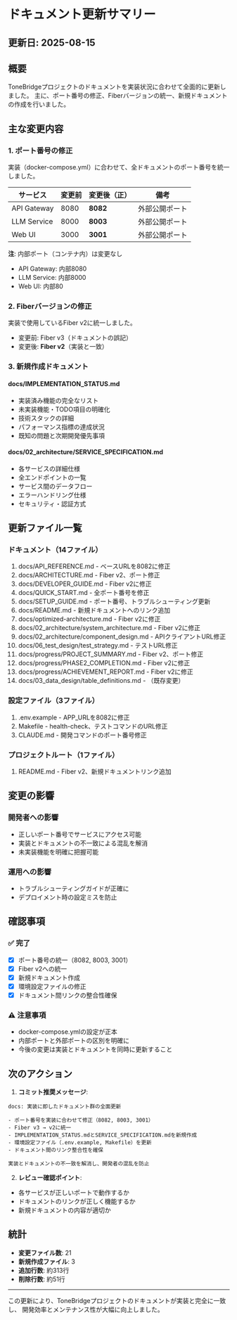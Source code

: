 # ドキュメント更新サマリー

## 更新日: 2025-08-15

## 概要
ToneBridgeプロジェクトのドキュメントを実装状況に合わせて全面的に更新しました。
主に、ポート番号の修正、Fiberバージョンの統一、新規ドキュメントの作成を行いました。

## 主な変更内容

### 1. ポート番号の修正
実装（docker-compose.yml）に合わせて、全ドキュメントのポート番号を統一しました。

| サービス | 変更前 | 変更後（正） | 備考 |
|---------|--------|-------------|------|
| API Gateway | 8080 | **8082** | 外部公開ポート |
| LLM Service | 8000 | **8003** | 外部公開ポート |
| Web UI | 3000 | **3001** | 外部公開ポート |

**注**: 内部ポート（コンテナ内）は変更なし
- API Gateway: 内部8080
- LLM Service: 内部8000
- Web UI: 内部80

### 2. Fiberバージョンの修正
実装で使用しているFiber v2に統一しました。

- 変更前: Fiber v3（ドキュメントの誤記）
- 変更後: **Fiber v2**（実装と一致）

### 3. 新規作成ドキュメント

#### docs/IMPLEMENTATION_STATUS.md
- 実装済み機能の完全なリスト
- 未実装機能・TODO項目の明確化
- 技術スタックの詳細
- パフォーマンス指標の達成状況
- 既知の問題と次期開発優先事項

#### docs/02_architecture/SERVICE_SPECIFICATION.md
- 各サービスの詳細仕様
- 全エンドポイントの一覧
- サービス間のデータフロー
- エラーハンドリング仕様
- セキュリティ・認証方式

## 更新ファイル一覧

### ドキュメント（14ファイル）
1. docs/API_REFERENCE.md - ベースURLを8082に修正
2. docs/ARCHITECTURE.md - Fiber v2、ポート修正
3. docs/DEVELOPER_GUIDE.md - Fiber v2に修正
4. docs/QUICK_START.md - 全ポート番号を修正
5. docs/SETUP_GUIDE.md - ポート番号、トラブルシューティング更新
6. docs/README.md - 新規ドキュメントへのリンク追加
7. docs/optimized-architecture.md - Fiber v2に修正
8. docs/02_architecture/system_architecture.md - Fiber v2に修正
9. docs/02_architecture/component_design.md - APIクライアントURL修正
10. docs/06_test_design/test_strategy.md - テストURL修正
11. docs/progress/PROJECT_SUMMARY.md - Fiber v2、ポート修正
12. docs/progress/PHASE2_COMPLETION.md - Fiber v2に修正
13. docs/progress/ACHIEVEMENT_REPORT.md - Fiber v2に修正
14. docs/03_data_design/table_definitions.md - （既存変更）

### 設定ファイル（3ファイル）
1. .env.example - APP_URLを8082に修正
2. Makefile - health-check、テストコマンドのURL修正
3. CLAUDE.md - 開発コマンドのポート番号修正

### プロジェクトルート（1ファイル）
1. README.md - Fiber v2、新規ドキュメントリンク追加

## 変更の影響

### 開発者への影響
- 正しいポート番号でサービスにアクセス可能
- 実装とドキュメントの不一致による混乱を解消
- 未実装機能を明確に把握可能

### 運用への影響
- トラブルシューティングガイドが正確に
- デプロイメント時の設定ミスを防止

## 確認事項

### ✅ 完了
- [x] ポート番号の統一（8082, 8003, 3001）
- [x] Fiber v2への統一
- [x] 新規ドキュメント作成
- [x] 環境設定ファイルの修正
- [x] ドキュメント間リンクの整合性確保

### ⚠️ 注意事項
- docker-compose.ymlの設定が正本
- 内部ポートと外部ポートの区別を明確に
- 今後の変更は実装とドキュメントを同時に更新すること

## 次のアクション

1. **コミット推奨メッセージ**:
```
docs: 実装に即したドキュメント群の全面更新

- ポート番号を実装に合わせて修正（8082, 8003, 3001）
- Fiber v3 → v2に統一
- IMPLEMENTATION_STATUS.mdとSERVICE_SPECIFICATION.mdを新規作成
- 環境設定ファイル（.env.example, Makefile）を更新
- ドキュメント間のリンク整合性を確保

実装とドキュメントの不一致を解消し、開発者の混乱を防止
```

2. **レビュー確認ポイント**:
- 各サービスが正しいポートで動作するか
- ドキュメントのリンクが正しく機能するか
- 新規ドキュメントの内容が適切か

## 統計

- **変更ファイル数**: 21
- **新規作成ファイル**: 3
- **追加行数**: 約313行
- **削除行数**: 約51行

---

この更新により、ToneBridgeプロジェクトのドキュメントが実装と完全に一致し、
開発効率とメンテナンス性が大幅に向上しました。
